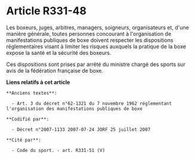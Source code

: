 # Article R331-48

Les boxeurs, juges, arbitres, managers, soigneurs, organisateurs et, d'une manière générale, toutes personnes concourant à
l'organisation de manifestations publiques de boxe doivent respecter les dispositions réglementaires visant à limiter les
risques auxquels la pratique de la boxe expose la santé et la sécurité des boxeurs.

Ces dispositions sont prises par arrêté du ministre chargé des sports sur avis de la fédération française de boxe.

**Liens relatifs à cet article**

	**Anciens textes**:

	  - Art. 3 du décret n°62-1321 du 7 novembre 1962 réglementant l'organisation des manifestations publiques de boxe

	**Codifié par**:

	  - Décret n°2007-1133 2007-07-24 JORF 25 juillet 2007

	**Cité par**:

	  - Code du sport. - art. R331-51 (V)
